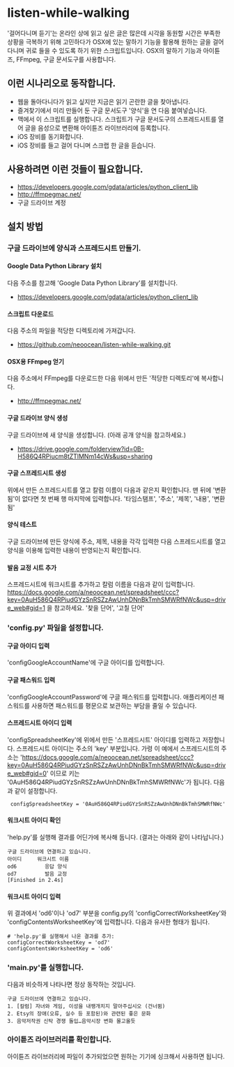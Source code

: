 listen-while-walking
====================
'걸어다니며 듣기'는 온라인 상에 읽고 싶은 글은 많은데 시각을 동원할 시간은 부족한 상황을 극복하기 위해 고민하다가 OSX에 있는 말하기 기능을 활용해 원하는 글을 걸어다니며 귀로 들을 수 있도록 하기 위한 스크립트입니다. OSX의 말하기 기능과 아이튠즈, FFmpeg, 구글 문서도구를 사용합니다.

## 이런 시나리오로 동작합니다.
 * 웹을 돌아다니다가 읽고 싶지만 지금은 읽기 곤란한 글을 찾아냅니다.
 * 즐겨찾기에서 미리 만들어 둔 구글 문서도구 '양식'을 연 다음 붙여넣습니다.
 * 맥에서 이 스크립트를 실행합니다. 스크립트가 구글 문서도구의 스프레드시트를 열어 글을 음성으로 변환해 아이튠즈 라이브러리에 등록합니다.
 * iOS 장비를 동기화합니다.
 * iOS 장비를 들고 걸어 다니며 스크랩 한 글을 듣습니다.

## 사용하려면 이런 것들이 필요합니다.
 * https://developers.google.com/gdata/articles/python_client_lib
 * http://ffmpegmac.net/
 * 구글 드라이브 계정

## 설치 방법

### 구글 드라이브에 양식과 스프레드시트 만들기.

#### Google Data Python Library 설치
다음 주소를 참고해 'Google Data Python Library'를 설치합니다.
 * https://developers.google.com/gdata/articles/python_client_lib

#### 스크립트 다운로드
다음 주소의 파일을 적당한 디렉토리에 가져갑니다.
 * https://github.com/neoocean/listen-while-walking.git

#### OSX용 FFmpeg 얻기
다음 주소에서 FFmpeg를 다운로드한 다음 위에서 만든 '적당한 디렉토리'에 복사합니다.
 * http://ffmpegmac.net/

#### 구글 드라이브 양식 생성
구글 드라이브에 새 양식을 생성합니다. (아래 공개 양식을 참고하세요.)
 * https://drive.google.com/folderview?id=0B-H586Q4RPiucm8tZTlMNm14cWs&usp=sharing

#### 구글 스프레드시트 생성
위에서 만든 스프레드시트를 열고 칼럼 이름이 다음과 같은지 확인합니다. 맨 뒤에 '변환됨'이 없다면 첫 번째 행 마지막에 입력합니다.
    '타임스탬프', '주소', '제목', '내용', '변환됨'

#### 양식 테스트
구글 드라이브에 만든 양식에 주소, 제목, 내용을 각각 입력한 다음 스프레드시트를 열고 양식을 이용해 입력한 내용이 반영되는지 확인합니다.

#### 발음 교정 시트 추가
스프레드시트에 워크시트를 추가하고 칼럼 이름을 다음과 같이 입력합니다. https://docs.google.com/a/neoocean.net/spreadsheet/ccc?key=0AuH586Q4RPiudGYzSnRSZzAwUnhDNnBkTmhSMWRfNWc&usp=drive_web#gid=1 을 참고하세요.
    '찾을 단어', '고칠 단어'

### 'config.py' 파일을 설정합니다.

#### 구글 아이디 입력
'configGoogleAccountName'에 구글 아이디를 입력합니다.

#### 구글 패스워드 입력
'configGoogleAccountPassword'에 구글 패스워드를 입력합니다. 애플리케이션 패스워드를 사용하면 패스워드를 평문으로 보관하는 부담을 줄일 수 있습니다.

#### 스프레드시트 아이디 입력
'configSpreadsheetKey'에 위에서 만든 '스프레드시트' 아이디를 입력하고 저장합니다.
스프레드시트 아이디는 주소의 'key' 부분입니다. 가령 이 예에서 스프레드시트의 주소는 'https://docs.google.com/a/neoocean.net/spreadsheet/ccc?key=0AuH586Q4RPiudGYzSnRSZzAwUnhDNnBkTmhSMWRfNWc&usp=drive_web#gid=0' 이므로 키는 '0AuH586Q4RPiudGYzSnRSZzAwUnhDNnBkTmhSMWRfNWc'가 됩니다. 다음과 같이 설정합니다.

     configSpreadsheetKey = '0AuH586Q4RPiudGYzSnRSZzAwUnhDNnBkTmhSMWRfNWc'

#### 워크시트 아이디 확인
'help.py'를 실행해 결과를 어딘가에 복사해 둡니다. (결과는 아래와 같이 나타납니다.)

    구글 드라이브에 연결하고 있습니다.
    아이디     워크시트 이름
    od6         응답 양식
    od7         발음 교정
    [Finished in 2.4s]

#### 워크시트 아이디 입력
위 결과에서 'od6'이나 'od7' 부분을 config.py의 'configCorrectWorksheetKey'와 'configContentsWorksheetKey'에 입력합니다. 다음과 유사한 형태가 됩니다.

    # 'help.py'를 실행해서 나온 결과를 추가: 
    configCorrectWorksheetKey = 'od7'
    configContentsWorksheetKey = 'od6'

### 'main.py'를 실행합니다.
다음과 비슷하게 나타나면 정상 동작하는 것입니다.

    구글 드라이브에 연결하고 있습니다.
    1. [칼럼] 자녀와 게임, 이성을 내팽개치지 말아주십시오 (건너뜀)
    2. Etsy의 장애(오류, 실수 등 포함된)와 관련된 좋은 문화
    3. 음악저작권 신탁 경쟁 돌입…음악시장 변화 몰고올듯

### 아이튠즈 라이브러리를 확인합니다.
아이튠즈 라이브러리에 파일이 추가되었으면 원하는 기기에 싱크해서 사용하면 됩니다.
